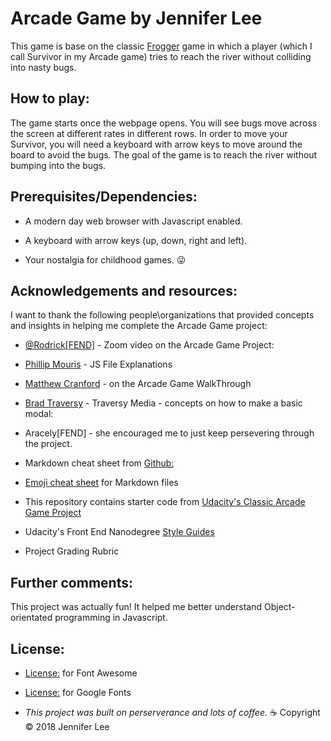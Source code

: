 # Arcade Game by Jennifer Lee 

This game is base on the classic [Frogger](https://en.wikipedia.org/wiki/Frogger) game in which a player (which I call Survivor in my Arcade game) tries to reach the river without colliding into nasty bugs.  

## How to play:
The game starts once the webpage opens.  You will see bugs move across the screen at different rates in different rows. In order to move your Survivor, you will need a keyboard with arrow keys to move around the board to avoid the bugs.  The goal of the game is to reach the river without bumping into the bugs.


## Prerequisites/Dependencies:
* A modern day web browser with Javascript enabled.

* A keyboard with arrow keys (up, down, right and left).

* Your nostalgia for childhood games.  :stuck_out_tongue_winking_eye:


## Acknowledgements and resources:
I want to thank the following people\organizations that provided concepts and insights in helping me complete the Arcade Game project:

* [@Rodrick[FEND]](https://zoom.us/recording/play/aulotDlzKFegQFIJTaTzKgWvNkVsYtlwO454vL1UPE1Cm6lOUBQCtfVurPOIAGAS?startTime=1529542978000) - Zoom video on the Arcade Game Project:

* [Phillip Mouris](https://www.youtube.com/watch?v=kD2-GOZLW88&index=2&list=PLdUdGSe4kmWbEQDQ2g8A0zPx1EM9DJZpp) - JS File Explanations

* [Matthew Cranford](https://matthewcranford.com/arcade-game-walkthrough-part-1-starter-code-breakdown/) - on the Arcade Game WalkThrough

* [Brad Traversy](https://www.youtube.com/watch?v=6ophW7Ask_0&t=1191s) - Traversy Media - concepts on how to make a basic modal:

* Aracely[FEND] - she encouraged me to just keep persevering through the project.

* Markdown cheat sheet from [Github:](https://guides.github.com/pdfs/markdown-cheatsheet-online.pdf)

* [Emoji cheat sheet](https://www.webpagefx.com/tools/emoji-cheat-sheet/) for Markdown files

* This repository contains starter code from [Udacity's Classic Arcade Game Project](https://github.com/udacity/frontend-nanodegree-arcade-game)

* Udacity's Front End Nanodegree [Style Guides](https://github.com/udacity/frontend-nanodegree-styleguide)

* Project Grading Rubric

## Further comments:
This project was actually fun!  It helped me better understand Object-orientated programming in Javascript.  

## License:
* [License:](https://fontawesome.com/license) for Font Awesome

* [License:](https://fonts.google.com/attribution) for Google Fonts

* _This project was built on perserverance and lots of coffee._  :coffee: Copyright &copy; 2018 Jennifer Lee
